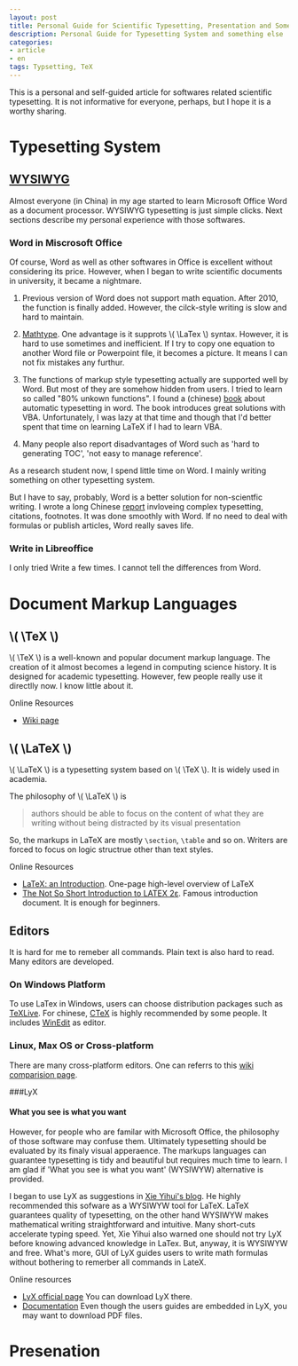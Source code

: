 ```yaml
---
layout: post
title: Personal Guide for Scientific Typesetting, Presentation and Something Else
description: Personal Guide for Typesetting System and something else
categories: 
- article
- en
tags: Typsetting, TeX
---
```


This is a personal and self-guided article for softwares related scientific typesetting. It is not informative for everyone, perhaps, but I hope it is a worthy sharing.

# Typesetting System

## [WYSIWYG](http://en.wikipedia.org/wiki/WYSIWYG)
Almost everyone (in China) in my age started to learn Microsoft Office Word as a document processor. WYSIWYG typesetting is just simple clicks.  Next sections describe my personal experience with those softwares.

### Word in Miscrosoft Office

Of course, Word as well as other softwares in Office is excellent without considering its price. However, when I began to write scientific documents in university, it became a nightmare. 

1. Previous version of Word does not support math equation. After 2010, the function is finally added. However, the cilck-style writing is slow and hard to maintain.

2. [Mathtype](http://www.dessci.com/en/products/MathType/). One advantage is it supprots \\( \LaTex \\) syntax. However, it is hard to use sometimes and inefficient. If I try to copy one equation to another Word file or Powerpoint file, it becomes a picture. It means I can not fix mistakes any furthur.

3. The functions of markup style typesetting actually are supported well by Word. But most of they are somehow hidden from users. I tried to learn so called "80% unkown functions". I found a (chinese) [book](http://book.douban.com/subject/1193565/) about automatic typesetting in word. The book introduces great solutions with VBA. Unfortunately, I was lazy at that time and though that I'd better spent that time on learning LaTeX if I had to learn VBA. 

4. Many people also report disadvantages of Word such as 'hard to generating TOC', 'not easy to manage reference'.

As a research student now, I spend little time on Word. I mainly writing something on other typesetting system.

But I have to say, probably, Word is a better solution for non-scientfic writing. I wrote a long Chinese [report](https://docs.google.com/file/d/0B-p98azZDmMrc083T3ZJMnlGeU0/edit) invloveing complex typesetting, citations, footnotes. It was done smoothly with Word. If no need to deal with formulas or publish articles, Word really saves life.

### Write in Libreoffice
I only tried Write a few times. I cannot tell the differences from Word.

# Document Markup Languages
 
## \\( \TeX \\)

\\( \TeX \\) is a well-known and popular document markup language. The creation  of it almost becomes a legend in computing science history. It is designed for academic typesetting. However, few people really use it directlly now. I know little about it.

Online Resources

* [Wiki page](http://en.wikipedia.org/wiki/TeX "Wiki page")
 
## \\( \LaTeX \\)
\\( \LaTeX \\) is a typesetting system based on \\( \TeX \\). It is widely used in academia.

The philosophy of \\( \LaTeX \\) is  

> authors should be able to focus on the content of what they are writing without being distracted by its visual presentation

So, the markups in LaTeX are mostly `\section`, `\table` and so on. Writers are forced to focus on logic structrue other than text styles.

Online Resources

* [LaTeX: an Introduction](http://www.techscribe.co.uk/ta/latex-introduction.pdf). One-page high-level overview of LaTeX
* [The Not So Short Introduction to LATEX 2ε](http://tobi.oetiker.ch/lshort/lshort.pdf). Famous introduction document. It is enough for beginners.

## Editors
It is hard for me to remeber all commands. Plain text is also hard to read. Many editors are developed.

### On Windows Platform
To use LaTex in Windows, users can choose distribution packages such as [TeXLive](http://www.tug.org/texlive/). For chinese, [CTeX](http://www.ctex.org/HomePage) is highly recommended by some people. It includes [WinEdit](http://www.winedt.com/) as editor.

### Linux, Max OS or Cross-platform
There are many cross-platform editors. One can referrs to this [wiki comparision page](http://en.wikipedia.org/wiki/Comparison_of_TeX_editors).


###LyX
#### What you see is what you want

However, for people who are familar with Microsoft Office, the philosophy of those software may confuse them. Ultimately typesetting should be evaluated by its finaly visual apperaence. The markups languages can guarantee typesetting is tidy and beautiful but requires much time to learn. I am glad if 'What you see is what you want' (WYSIWYW) alternative is provided.

I began to use LyX as suggestions in [Xie Yihui's blog](http://yihui.name). He highly recommended this sofware as a WYSIWYW tool for LaTeX. LaTeX guarantees quality of typesetting, on the other hand WYSIWYW makes mathematical writing straightforward and intuitive. Many short-cuts accelerate typing speed. Yet, Xie Yihui also warned one should not try LyX before knowing advanced knowledge in LaTex. But, anyway, it is WYSIWYW and free. What's more, GUI of LyX guides users to write math formulas without bothering to remerber all commands in LateX.

Online resources

* [LyX official page](http://www.lyx.org/) You can download LyX there.
* [Documentation](http://wiki.lyx.org/LyX/Documentation) Even though the users guides are embedded in LyX, you may want to download PDF files.

# Presenation


 